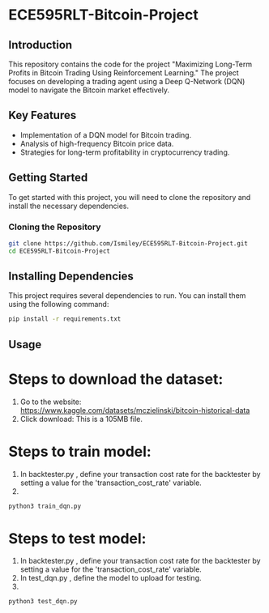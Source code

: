 # ECE595RLT-Bitcoin-Project
## Introduction
This repository contains the code for the project "Maximizing Long-Term Profits in Bitcoin Trading Using Reinforcement Learning." The project focuses on developing a trading agent using a Deep Q-Network (DQN) model to navigate the Bitcoin market effectively.

## Key Features
- Implementation of a DQN model for Bitcoin trading.
- Analysis of high-frequency Bitcoin price data.
- Strategies for long-term profitability in cryptocurrency trading.

## Getting Started
To get started with this project, you will need to clone the repository and install the necessary dependencies.

### Cloning the Repository
```bash
git clone https://github.com/Ismiley/ECE595RLT-Bitcoin-Project.git
cd ECE595RLT-Bitcoin-Project
```
## Installing Dependencies
This project requires several dependencies to run. You can install them using the following command:
```bash
pip install -r requirements.txt
```

## Usage
# Steps to download the dataset:
1) Go to the website: https://www.kaggle.com/datasets/mczielinski/bitcoin-historical-data
2) Click download: This is a 105MB file.


# Steps to train model:
1) In backtester.py , define your transaction cost rate for the backtester by setting a value for the 'transaction_cost_rate' variable.
2)
```bash
python3 train_dqn.py
```

# Steps to test model:
1) In backtester.py , define your transaction cost rate for the backtester by setting a value for the 'transaction_cost_rate' variable.
2) In test_dqn.py , define the model to upload for testing.
3) 
```bash
python3 test_dqn.py
```

